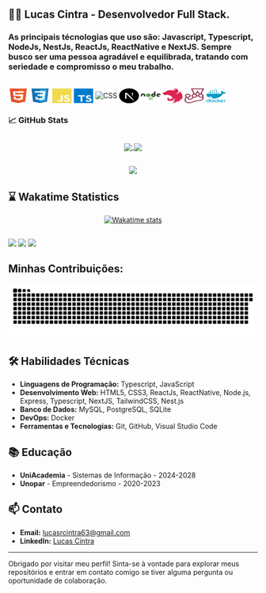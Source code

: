 ## 👨‍💻 Lucas Cintra - Desenvolvedor Full Stack.
 
### As principais técnologias que uso são: Javascript, Typescript, NodeJs, NestJs, ReactJs, ReactNative e NextJS. Sempre busco ser uma pessoa agradável e equilibrada, tratando com seriedade e compromisso o meu trabalho.

<div style="display: inline_block"><br>
  <img align="center" alt="HTML" height="30" width="40" src="https://raw.githubusercontent.com/devicons/devicon/master/icons/html5/html5-original.svg">
  <img align="center" alt="CSS" height="30" width="40" src="https://raw.githubusercontent.com/devicons/devicon/master/icons/css3/css3-original.svg">
  <img align="center" alt="Js" height="30" width="40" src="https://raw.githubusercontent.com/devicons/devicon/master/icons/javascript/javascript-plain.svg">
  <img align="center" alt="CSS" height="30" width="40" src="https://github.com/devicons/devicon/blob/master/icons/typescript/typescript-original.svg" />
  <img align="center" alt="CSS" height="30" width="40" src="https://cdn.jsdelivr.net/gh/devicons/devicon@latest/icons/react/react-original-wordmark.svg" />
  <img align="center" alt="CSS" height="30" width="40" src="https://github.com/devicons/devicon/blob/master/icons/nextjs/nextjs-original.svg" />
  <img align="center" alt="CSS" height="30" width="40" src="https://github.com/devicons/devicon/blob/master/icons/nodejs/nodejs-original-wordmark.svg" />
  <img align="center" alt="CSS" height="30" width="40" src="https://github.com/devicons/devicon/blob/master/icons/nestjs/nestjs-original.svg" />
  <img align="center" alt="CSS" height="30" width="40" src="https://github.com/devicons/devicon/blob/master/icons/jest/jest-plain.svg" />
  <img align="center" alt="CSS" height="30" width="40" src="https://github.com/devicons/devicon/blob/master/icons/docker/docker-plain-wordmark.svg" />
  
</div>

### 📈 GitHub Stats
##

<div align="center">
 
<a href="https://github.com/lucasrvcintra/convoychat">
  <img height=200 align="center" src="https://github-readme-stats.vercel.app/api/top-langs?username=lucasrvcintra&theme=tokyonight&include_all_commit=true&layout=compact&langs_count=8&card_width=240" />
</a>

 
  <a href="https://github.com/lucasrvcintra/github-readme-stats">
  <img height=200 align="center" src="https://github-readme-stats.vercel.app/api?username=lucasrvcintra&theme=tokyonight&include_all_commit=true&card_width=200" />
</a>


 <!--
 ##
<div align="center">
 <img height="180em" src="https://github-readme-streak-stats.herokuapp.com/?user=lucasrvcintra&theme=tokyonight"/>
</div>
-->

 ##
 
<img src="https://github-profile-trophy.vercel.app/?username=lucasrvcintra&column=4&row=1&include_all_commits=true&theme=onedark" style="max-width: 100%;"/>
  
</div>

## ⌛ Wakatime Statistics
<div align="center">
  <a href="https://github.com/anuraghazra/github-readme-stats">
    <img src="https://github-readme-stats.vercel.app/api/wakatime?username=lucasrvcintra&layout=compact&theme=dark" alt="Wakatime stats"/>
  </a>
</div>
  
  ##
 
<div> 
  <a href="https://instagram.com/lucasrvcintra" target="_blank"><img src="https://img.shields.io/badge/-Instagram-%23E4405F?style=for-the-badge&logo=instagram&logoColor=white" target="_blank"></a>
  <a href = "mailto:lucasrcintra63@gmail.com"><img src="https://img.shields.io/badge/-Email-%23333?style=for-the-badge&logo=gmail&logoColor=white" target="_blank"></a>
  <a href="https://www.linkedin.com/in/lucasr-cintra/" target="_blank"><img src="https://img.shields.io/badge/-LinkedIn-%230077B5?style=for-the-badge&logo=linkedin&logoColor=white" target="_blank"></a> 
</div>


## Minhas Contribuições:
<picture>
  <source media="(prefers-color-scheme: dark)" srcset="https://raw.githubusercontent.com/lucasrvcintra/lucasrvcintra/output/github-contribution-grid-snake-dark.svg">
  <source media="(prefers-color-scheme: light)" srcset="https://raw.githubusercontent.com/lucasrvcintra/lucasrvcintra/output/github-contribution-grid-snake.svg">
  <img alt="github contribution grid snake animation" src="https://raw.githubusercontent.com/lucasrvcintra/lucasrvcintra/output/github-contribution-grid-snake.svg">
</picture>


## 🛠️ Habilidades Técnicas

- **Linguagens de Programação:** Typescript, JavaScript
- **Desenvolvimento Web:** HTML5, CSS3, ReactJs, ReactNative, Node.js, Express, Typescript, NextJS, TailwindCSS, Nest.js
- **Banco de Dados:** MySQL, PostgreSQL, SQLite
- **DevOps:** Docker
- **Ferramentas e Tecnologias:** Git, GitHub, Visual Studio Code

## 📚 Educação

- **UniAcademia** - Sistemas de Informação - 2024-2028
- **Unopar** - Empreendedorismo - 2020-2023

## 📫 Contato

- **Email:** lucasrcintra63@gmail.com
- **LinkedIn:** [Lucas Cintra](https://www.linkedin.com/in/lucasr-cintra/)

---

Obrigado por visitar meu perfil! Sinta-se à vontade para explorar meus repositórios e entrar em contato comigo se tiver alguma pergunta ou oportunidade de colaboração.





